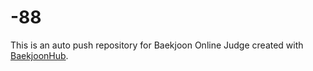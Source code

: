 # -88
This is an auto push repository for Baekjoon Online Judge created with [BaekjoonHub](https://github.com/BaekjoonHub/BaekjoonHub).

